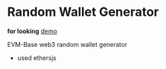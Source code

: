 # Random Wallet Generator

**for looking** [demo](https://mosi-sol.github.io/Wallet-Web3/) 

EVM-Base web3 random wallet generator
- used ethersjs

